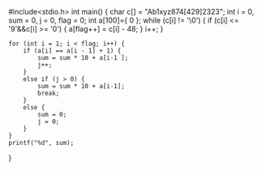 #include<stdio.h>
int main() {
	char c[] = "Ab1xyz874[429]2323";
	int i = 0, sum = 0, j = 0, flag = 0;
	int a[100]={ 0 };
	while (c[i] != '\0') {
		if (c[i] <= '9'&&c[i] >= '0') {
			a[flag++] = c[i] - 48;
		}
		i++;
	}
	
	for (int i = 1; i < flag; i++) {
		if (a[i] == a[i - 1] + 1) {
			sum = sum * 10 + a[i-1 ];
			j++;
		}
		else if (j > 0) {
			sum = sum * 10 + a[i-1];
			break;
		}
		else {
			sum = 0;
			j = 0;
		}
	}
	printf("%d", sum);
}

